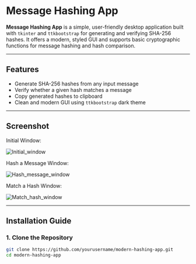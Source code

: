 # Message Hashing App

**Message Hashing App** is a simple, user-friendly desktop application built with `tkinter` and `ttkbootstrap` for generating and verifying SHA-256 hashes. It offers a modern, styled GUI and supports basic cryptographic functions for message hashing and hash comparison.

---

## Features

- Generate SHA-256 hashes from any input message
- Verify whether a given hash matches a message
- Copy generated hashes to clipboard
- Clean and modern GUI using `ttkbootstrap` dark theme

---

## Screenshot

Initial Window:

![Initial_window](Hash_Window_(1).png)

Hash a Message Window:

![Hash_message_window](Hash_Window_(2).png)

Match a Hash Window:

![Match_hash_window](Hash_Window_(3).png)

---

## Installation Guide

### 1. Clone the Repository

```bash
git clone https://github.com/yourusername/modern-hashing-app.git
cd modern-hashing-app
